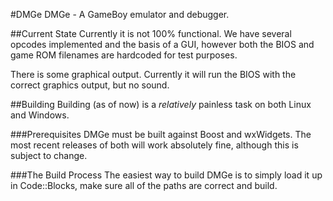 #DMGe
DMGe - A GameBoy emulator and debugger. 

##Current State
Currently it is not 100% functional. We have several opcodes implemented and the basis of a GUI, however both the BIOS and game ROM filenames are hardcoded for test purposes.

There is some graphical output. Currently it will run the BIOS with the correct graphics output, but no sound.

##Building
Building (as of now) is a *relatively* painless task on both Linux and Windows.

###Prerequisites
DMGe must be built against Boost and wxWidgets. The most recent releases of both will work absolutely fine, although this is subject to change.

###The Build Process
The easiest way to build DMGe is to simply load it up in Code::Blocks, make sure all of the paths are correct and build.

